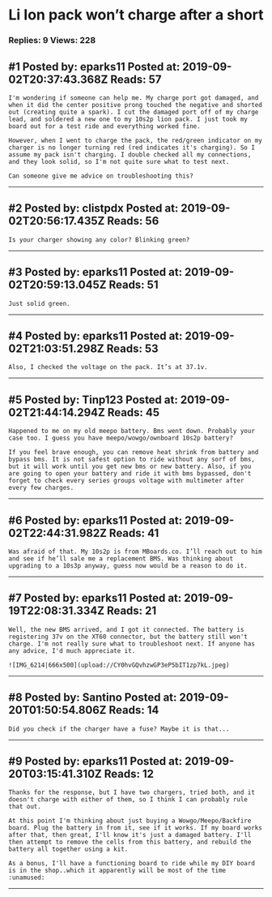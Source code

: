# Li Ion pack won&rsquo;t charge after a short

### Replies: 9 Views: 228

## \#1 Posted by: eparks11 Posted at: 2019-09-02T20:37:43.368Z Reads: 57

```
I'm wondering if someone can help me. My charge port got damaged, and when it did the center positive prong touched the negative and shorted out (creating quite a spark). I cut the damaged port off of my charge lead, and soldered a new one to my 10s2p lion pack. I just took my board out for a test ride and everything worked fine.

However, when I went to charge the pack, the red/green indicator on my charger is no longer turning red (red indicates it's charging). So I assume my pack isn't charging. I double checked all my connections, and they look solid, so I'm not quite sure what to test next.

Can someone give me advice on troubleshooting this?
```

---
## \#2 Posted by: clistpdx Posted at: 2019-09-02T20:56:17.435Z Reads: 56

```
Is your charger showing any color? Blinking green?
```

---
## \#3 Posted by: eparks11 Posted at: 2019-09-02T20:59:13.045Z Reads: 51

```
Just solid green.
```

---
## \#4 Posted by: eparks11 Posted at: 2019-09-02T21:03:51.298Z Reads: 53

```
Also, I checked the voltage on the pack. It’s at 37.1v.
```

---
## \#5 Posted by: Tinp123 Posted at: 2019-09-02T21:44:14.294Z Reads: 45

```
Happened to me on my old meepo battery. Bms went down. Probably your case too. I guess you have meepo/wowgo/ownboard 10s2p battery?

If you feel brave enough, you can remove heat shrink from battery and bypass bms. It is not safest option to ride without any sorf of bms, but it will work until you get new bms or new battery. Also, if you are going to open your battery and ride it with bms bypassed, don't forget to check every series groups voltage with multimeter after every few charges.
```

---
## \#6 Posted by: eparks11 Posted at: 2019-09-02T22:44:31.982Z Reads: 41

```
Was afraid of that. My 10s2p is from MBoards.co. I’ll reach out to him and see if he’ll sale me a replacement BMS. Was thinking about upgrading to a 10s3p anyway, guess now would be a reason to do it.
```

---
## \#7 Posted by: eparks11 Posted at: 2019-09-19T22:08:31.334Z Reads: 21

```
Well, the new BMS arrived, and I got it connected. The battery is registering 37v on the XT60 connector, but the battery still won't charge. I'm not really sure what to troubleshoot next. If anyone has any advice, I'd much appreciate it.

![IMG_6214|666x500](upload://CY0hvGQvhzwGP3eP5bIT1zp7kL.jpeg)
```

---
## \#8 Posted by: Santino Posted at: 2019-09-20T01:50:54.806Z Reads: 14

```
Did you check if the charger have a fuse? Maybe it is that...
```

---
## \#9 Posted by: eparks11 Posted at: 2019-09-20T03:15:41.310Z Reads: 12

```
Thanks for the response, but I have two chargers, tried both, and it doesn't charge with either of them, so I think I can probably rule that out.

At this point I'm thinking about just buying a Wowgo/Meepo/Backfire board. Plug the battery in from it, see if it works. If my board works after that, then great, I'll know it's just a damaged battery. I'll then attempt to remove the cells from this battery, and rebuild the battery all together using a kit. 

As a bonus, I'll have a functioning board to ride while my DIY board is in the shop..which it apparently will be most of the time :unamused:
```

---
